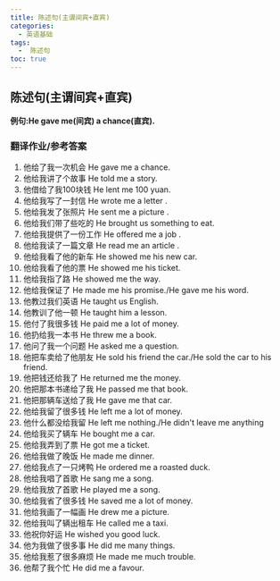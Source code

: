 ```yaml
---
title: 陈述句(主谓间宾+直宾)
categories:
  - 英语基础
tags:
  -  陈述句
toc: true 
---
```


## 陈述句(主谓间宾+直宾)

**例句:He gave me(间宾) a chance(直宾).**

### 翻译作业/参考答案


1. 他给了我一次机会 He gave me a chance.
2. 他给我讲了个故事 He told me a story.
3. 他借给了我100块钱 He lent me 100 yuan.
4. 他给我写了一封信 He wrote me a letter .
5. 他给我发了张照片 He sent me a picture .
6. 他给我们带了些吃的 He brought us something to eat.
7. 他给我提供了一份工作 He offered me a job .
8. 他给我读了一篇文章 He read me  an article .
9.  他给我看了他的新车 He showed me his new car.
10. 他给我看了他的票 He showed me his ticket.
11. 他给我指了路 He showed me the way.
12. 他给我保证了 He made me his promise./He	gave	me	his word.
13. 他教过我们英语 He taught us English.
14. 他教训了他一顿 He taught him a lesson.
15. 他付了我很多钱 He paid me a lot of money.
16. 他扔给我一本书 He threw me a book.
17. 他问了我一个问题 He asked me a question.
18. 他把车卖给了他朋友 He sold his friend  the car./He sold the car to his friend.
19. 他把钱还给我了 He returned me the money.
20. 他把那本书递给了我 He passed me that book.
21. 他把那辆车送给了我 He gave me that car.
22. 他给我留了很多钱 He left me a lot of money.
23. 他什么都没给我留 He left me nothing./He	didn't leave	me	anything
24. 他给我买了辆车 He bought me a car.
25. 他给我弄到了票 He got me a ticket.
26. 他给我做了晚饭 He made me  dinner. 
27. 他给我点了一只烤鸭 He ordered me a roasted duck.
28. 他给我唱了首歌 He sang me a song.
29. 他给我放了首歌 He played me a song.
30. 他给我省了很多钱  He saved me a lot of money.
31. 他给我画了一幅画 He drew me a picture.
32. 他给我叫了辆出租车 He called me  a taxi. 
33. 他祝你好运 He wished you good luck.
34. 他为我做了很多事 He did me  many things.
35. 他给我惹了很多麻烦 He made me much trouble.
36. 他帮了我个忙 He did me a favour.



